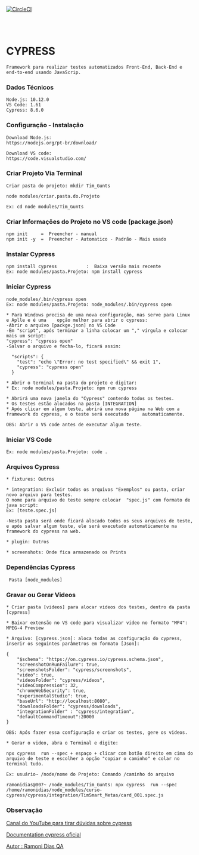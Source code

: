 [![CircleCI](https://circleci.com/gh/tradeupgroup/tim_gunts/tree/main.svg?style=svg&circle-token=59f0ec1083c937c6c75a43cf24cfe37d35acc877)](https://circleci.com/gh/tradeupgroup/tim_gunts/tree/main)

<br><br>

# CYPRESS
```
Framework para realizar testes automatizados Front-End, Back-End e end-to-end usando JavaScrip.
```
### Dados Técnicos
```
Node.js: 10.12.0
VS Code: 1.61
Cypress: 8.6.0
```
### Configuração - Instalação
```
Download Node.js:
https://nodejs.org/pt-br/download/

Download VS code:
https://code.visualstudio.com/
```

### Criar Projeto Via Terminal
```
Criar pasta do projeto: mkdir Tim_Gunts

node modules/criar.pasta.do.Projeto

Ex: cd node modules/Tim_Gunts
```

### Criar Informações do Projeto no VS code (package.json)
```
npm init     =  Preencher - manual
npm init -y  =  Preencher - Automatico - Padrão - Mais usado
```
### Instalar Cypress
```
npm install cypress           :  Baixa versão mais recente
Ex: node modules/pasta.Projeto: npm install cypress
```
### Iniciar Cypress
```
node_modules/.bin/cypress open 
Ex: node modules/pasta.Projeto: node_modules/.bin/cypress open

* Para Windows precisa de uma nova configuração, mas serve para Linux e Aplle e é uma    opção melhor para abrir o cypress:
-Abrir o arquivo [packge.json] no VS Code
-Em "script", após terminar a linha colocar um "," vírgula e colocar mais um script:
"cypress": "cypress open"
-Salvar o arquivo e fecha-lo, ficará assim:
```
```
  "scripts": {
    "test": "echo \"Error: no test specified\" && exit 1",
    "cypress": "cypress open"
  }
```  
```
* Abrir o terminal na pasta do projeto e digitar: 
* Ex: node modules/pasta.Projeto: npm run cypress

* Abrirá uma nova janela do "Cypress" contendo todos os testes.
* Os testes estão alocados na pasta [INTEGRATION]
* Após clicar em algum teste, abrirá uma nova página na Web com a framework do cypress, e o teste será executado     automaticamente.

OBS: Abrir o VS code antes de executar algum teste.
```
### Iniciar VS Code
```
Ex: node modules/pasta.Projeto: code .
```
### Arquivos Cypress
```
* fixtures: Outros

* integration: Excluir todos os arquivos "Exemplos" ou pasta, criar novo arquivo para testes.
O nome para arquivo de teste sempre colocar  "spec.js" com formato de java script:
Ex: [teste.spec.js] 

-Nesta pasta será onde ficará alocado todos os seus arquivos de teste, e após salvar algum teste, ele será executado automaticamente na framework do cypress na web.

* plugin: Outros

* screenshots: Onde fica armazenado os Prints
```
### Dependências Cypress
```
 Pasta [node_modules] 
```
### Gravar ou Gerar Videos
```
* Criar pasta [videos] para alocar videos dos testes, dentro da pasta [cypress]

* Baixar extensão no VS code para visualizar video no formato "MP4": MPEG-4 Preview

* Arquivo: [cypress.json]: aloca todas as configuração do cypress, inserir os seguintes parâmetros em formato [Json]:
```

```
{
    "$schema": "https://on.cypress.io/cypress.schema.json",
    "screenshotOnRunFailure": true,
    "screenshotsFolder": "cypress/screenshots",
    "video": true,
    "videosFolder": "cypress/videos",
    "videoCompression": 32,
    "chromeWebSecurity": true,
    "experimentalStudio": true,
    "baseUrl": "http://localhost:8080",
    "downloadsFolder": "cypress/downloads",
    "integrationFolder" : "cypress/integration",
    "defaultCommandTimeout":20000    
}
```
```
OBS: Após fazer essa configuração e criar os testes, gere os videos.

* Gerar o video, abra o Terminal e digite: 

npx cypress  run --spec + espaço + clicar com botão direito em cima do arquivo de teste e escolher a opção "copiar o caminho" e colar no terminal tudo.
```
```
Ex: usuário~ /node/nome do Projeto: Comando /caminho do arquivo

ramonidias@007~ /node_modules/Tim_Gunts: npx cypress  run --spec /home/ramonidias/node_modules/curso-cypress/cypress/integration/TimSmart_Metas/card_001.spec.js
```

### Observação

[Canal do YouTube para tirar dúvidas sobre cypress](https://www.youtube.com/channel/UCI_m5uwJjfD7trqcwAB8E3w)

[Documentation cypress oficial](https://docs.cypress.io/guides/core-concepts/cypress-studio#Extending-a-Test)

[Autor : Ramoni Dias QA]()